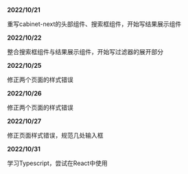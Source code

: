 **2022/10/21**

重写cabinet-next的头部组件、搜索框组件，开始写结果展示组件

**2022/10/22**

整合搜索框组件与结果展示组件，开始写过滤器的展开部分

**2022/10/25**

修正两个页面的样式错误

**2022/10/26**

修正两个页面的样式错误

**2022/10/27**

修正页面样式错误，规范几处输入框

**2022/10/31**

学习Typescript，尝试在React中使用